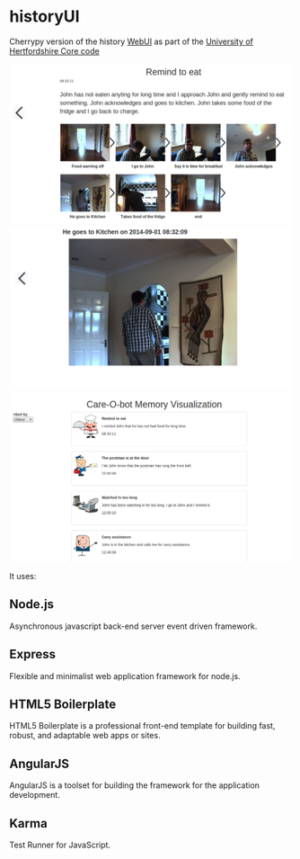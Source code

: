 
# historyUI

Cherrypy version of the history <a href="https://github.com/uh-joan/UHCore/tree/master/WebUI/history">WebUI</a> as part of the <a href="https://github.com/uh-joan/UHCore">University of Hertfordshire Core code</a>

<img src="https://github.com/uh-joan/historyUI/blob/master/app/images/overall02.png">

<img src="https://github.com/uh-joan/historyUI/blob/master/app/images/overall03.png">

<img src="https://github.com/uh-joan/historyUI/blob/master/app/images/overall01.png">

It uses:

## Node.js

Asynchronous javascript back-end server event driven framework. 

## Express

Flexible and minimalist web application framework for node.js.

## HTML5 Boilerplate

HTML5 Boilerplate is a professional front-end template for building fast, robust, and adaptable web apps or sites.

## AngularJS

AngularJS is a toolset for building the framework for the application development.

## Karma

Test Runner for JavaScript.


